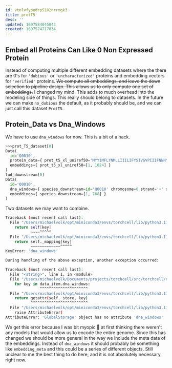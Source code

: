 ```yaml
---
id: vtnlvfypudrp5102nrrmgk3
title: protT5
desc: ''
updated: 1697584045043
created: 1697574717834
---
```

## Embed all Proteins Can Like 0 Non Expressed Protein

Instead of computing multiple different embedding datasets where the there are 0's for `'dubious'` or `'uncharacterized'` proteins and embedding vectors for `'verified'` proteins. ~~We compute all embeddings, and leave the down selection to pipeline design. This allows us to only compute one set of embeddings.~~ I changed my mind. This adds to much overhead into the modeling side of things. This really should belong to datasets. In the future we can make `no_dubious` the default, as it probably should be, and we can just call this dataset `ProtT5`.

## Protein_Data vs Dna_Windows

We have to use `dna_windows` for now. This is a bit of a hack.

```python
>>>prot_T5_dataset[0]
Data(
  id='Q0010',
  protein_data={ prot_t5_xl_uniref50='MYYIMFLYNMLLIIILIFYSIVGVPIIIFNNNYYWDPDIFLFIIYYFIKFIIIFNLYLYYMINYIVYTPSGSPPGRGTYILLYNMLYSYNMFIDYVMKFITCVTYMYLMFWLLSPTPSPYYVSEVPVS*' },
  embeddings={ prot_t5_xl_uniref50=[1, 1024] }
)
fud_downstream[0]
Data(
  id='Q0010',
  dna_windows={ species_downstream=id='Q0010' chromosome=0 strand='+' start=3952 end=4338 seq='TAAGAAACCGGGACTTATATATTTATAAATATAAATCTAACTTAATTAATAATTTAAATAATATACTTTATATTTTATAAATAAAAATAATTATAACCTTTTTTATAATTATATATAATAATAATATATATTATCAAATAATTATTATTTCTTTTTTTTCTTTAATTAATTAATTAATTAATATTTTATAAAAATATATTTCTCCTTACGGGGTTCCGGCTCCCGTAGCCGGGGCCCGAAACTAAATAAAATATATTATTAATAATATTATATAATATAATAATAATATAATAATTTTAT' start_window=4335 end_window=4635 },
  embeddings={ species_downstream=[1, 768] }
)
```

Two datasets we may want to combine.

```bash
Traceback (most recent call last):
  File "/Users/michaelvolk/opt/miniconda3/envs/torchcell/lib/python3.11/site-packages/torch_geometric/data/storage.py", line 79, in __getattr__
    return self[key]
           ~~~~^^^^^
  File "/Users/michaelvolk/opt/miniconda3/envs/torchcell/lib/python3.11/site-packages/torch_geometric/data/storage.py", line 104, in __getitem__
    return self._mapping[key]
           ~~~~~~~~~~~~~^^^^^
KeyError: 'dna_windows'

During handling of the above exception, another exception occurred:

Traceback (most recent call last):
  File "<string>", line 1, in <module>
  File "/Users/michaelvolk/Documents/projects/torchcell/src/torchcell/datasets/embedding.py", line 119, in __add__
    for key in data_item.dna_windows:
               ^^^^^^^^^^^^^^^^^^^^^
  File "/Users/michaelvolk/opt/miniconda3/envs/torchcell/lib/python3.11/site-packages/torch_geometric/data/data.py", line 441, in __getattr__
    return getattr(self._store, key)
           ^^^^^^^^^^^^^^^^^^^^^^^^^
  File "/Users/michaelvolk/opt/miniconda3/envs/torchcell/lib/python3.11/site-packages/torch_geometric/data/storage.py", line 81, in __getattr__
    raise AttributeError(
AttributeError: 'GlobalStorage' object has no attribute 'dna_windows'
```

We get this error because I was bit myopic 👀 at first thinking there weren't any models that would allow us to encode the entire genome. Since this has changed we should be more general in the way we include the meta data of the embeddings. Instead of `dna_windows` it should probably be something like `embedding_meta` and this could be a series of different objects. Still unclear to me the best thing to do here, and it is not absolutely necessary right now.
